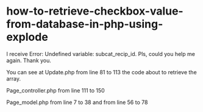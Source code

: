 # how-to-retrieve-checkbox-value-from-database-in-php-using-explode

I receive Error: Undefined variable: subcat_recip_id. Pls, could you help me again. Thank you.

You can see at Update.php from line 81 to 113 the code about to retrieve the array.

Page_controller.php from line 111 to 150

Page_model.php from line 7 to 38 and from line 56 to 78

